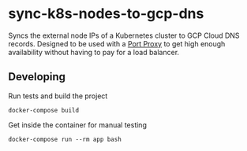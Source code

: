 
# sync-k8s-nodes-to-gcp-dns

Syncs the external node IPs of a Kubernetes cluster to GCP Cloud DNS records. 
Designed to be used with a [Port Proxy](https://git.k8s.io/contrib/for-demos/proxy-to-service)
to get high enough availability without having to pay for a load balancer.  


## Developing

Run tests and build the project

    docker-compose build

Get inside the container for manual testing

    docker-compose run --rm app bash   

